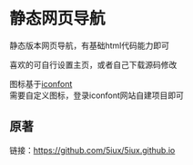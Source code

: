 # 静态网页导航
静态版本网页导航，有基础html代码能力即可

喜欢的可自行设置主页，或者自己下载源码修改

图标基于[iconfont](https://www.iconfont.cn/)   
需要自定义图标，登录iconfont网站自建项目即可

## 原著

链接：https://github.com/5iux/5iux.github.io

